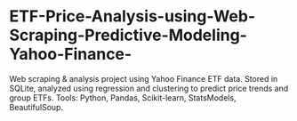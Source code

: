 # ETF-Price-Analysis-using-Web-Scraping-Predictive-Modeling-Yahoo-Finance-
Web scraping &amp; analysis project using Yahoo Finance ETF data. Stored in SQLite, analyzed using regression and clustering to predict price trends and group ETFs. Tools: Python, Pandas, Scikit-learn, StatsModels, BeautifulSoup.
